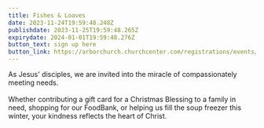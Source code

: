 ```yaml
---
title: Fishes & Loaves
date: 2023-11-24T19:59:48.248Z
publishdate: 2023-11-25T19:59:48.265Z
expirydate: 2024-01-01T19:59:48.276Z
button_text: sign up here
button_link: https://arborchurch.churchcenter.com/registrations/events/2043493
---
```

As Jesus' disciples, we are invited into the miracle of compassionately meeting needs. \
\
Whether contributing a gift card for a Christmas Blessing to a family in need, shopping for our FoodBank, or helping us fill the soup freezer this winter, your kindness reflects the heart of Christ.